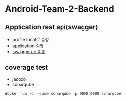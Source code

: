 # Android-Team-2-Backend

## Application rest api(swagger)
- profile local로 설정
- application 실행
- <a href="http://localhost:8080/swagger-ui/index.html">swagger url 이동</a>


## coverage test
- jacoco
- sonarqube
```
docker run -d --name sonarqube -p 9090:9000 sonarqube
```